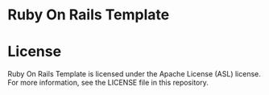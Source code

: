 # Ruby On Rails Template

# License
<p>Ruby On Rails Template is licensed under the Apache License (ASL) license. For more information, see the LICENSE file in this repository.</p>
